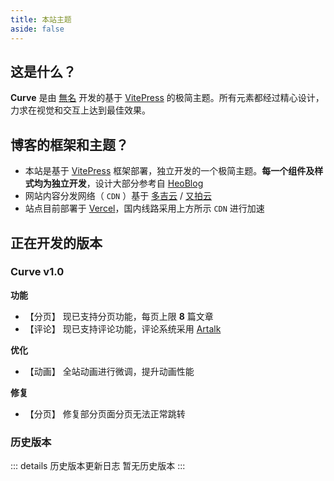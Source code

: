 ```yaml
---
title: 本站主题
aside: false
---
```


<script setup>
import Theme from "@/views/Theme.vue"
</script>

<Theme />

## 这是什么？

**Curve** 是由 [無名](https://www.imsyy.top/) 开发的基于 [VitePress](https://vitepress.dev/) 的极简主题。所有元素都经过精心设计，力求在视觉和交互上达到最佳效果。

## 博客的框架和主题？

- 本站是基于 [VitePress](https://vitepress.dev/) 框架部署，独立开发的一个极简主题。**每一个组件及样式均为独立开发**，设计大部分参考自 [HeoBlog](https://blog.zhheo.com/)
- 网站内容分发网络（ `CDN` ）基于 [多吉云](https://www.dogecloud.com/) / [又拍云](https://www.upyun.com/)
- 站点目前部署于 [Vercel](https://vercel.com/)，国内线路采用上方所示 `CDN` 进行加速

## 正在开发的版本

### Curve v1.0

**功能**

- 【分页】 现已支持分页功能，每页上限 **8** 篇文章
- 【评论】 现已支持评论功能，评论系统采用 [Artalk](https://artalk.js.org/)

**优化**

- 【动画】 全站动画进行微调，提升动画性能

**修复**

- 【分页】 修复部分页面分页无法正常跳转
  
### 历史版本

::: details 历史版本更新日志
暂无历史版本
:::